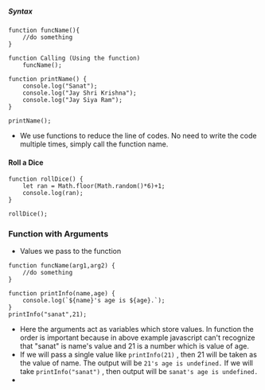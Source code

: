 ##### Syntax
```
function funcName(){
	//do something
}

function Calling (Using the function)
	funcName();
```

```
function printName() {
    console.log("Sanat");
    console.log("Jay Shri Krishna");
    console.log("Jay Siya Ram");
}

printName();
```

- We use functions to reduce the line of codes. No need to write the code multiple times, simply call the function name.
#### Roll a Dice
```
function rollDice() {
	let ran = Math.floor(Math.random()*6)+1;
	console.log(ran);
}

rollDice();
```

### Function with Arguments

- Values we pass to the function
```
function funcName(arg1,arg2) {
	//do something
}
```

```
function printInfo(name,age) {
	console.log(`${name}'s age is ${age}.`);
}
printInfo("sanat",21);
```
- Here the arguments act as variables which store values. In function the order is important because in above example javascript can't recognize that "sanat" is name's value and 21 is a number which is value of age.
- If we will pass a single value like `printInfo(21)` , then 21 will be taken as the value of name. The output will be `21's age is undefined.` If we will take `printInfo("sanat")` , then output will be `sanat's age is undefined.`
- 

